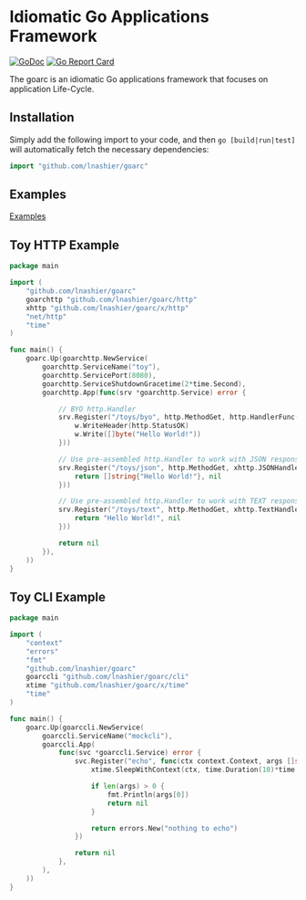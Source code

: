 # Idiomatic Go Applications Framework

[![GoDoc](https://pkg.go.dev/badge/github.com/lnashier/goarc)](https://pkg.go.dev/github.com/lnashier/goarc)
[![Go Report Card](https://goreportcard.com/badge/github.com/lnashier/goarc)](https://goreportcard.com/report/github.com/lnashier/goarc)

The goarc is an idiomatic Go applications framework that focuses on application Life-Cycle.

## Installation

Simply add the following import to your code, and then `go [build|run|test]` will automatically fetch the necessary
dependencies:

```go
import "github.com/lnashier/goarc"
```

## Examples

[Examples](examples/README.md)

## Toy HTTP Example

```go
package main

import (
	"github.com/lnashier/goarc"
	goarchttp "github.com/lnashier/goarc/http"
	xhttp "github.com/lnashier/goarc/x/http"
	"net/http"
	"time"
)

func main() {
	goarc.Up(goarchttp.NewService(
		goarchttp.ServiceName("toy"),
		goarchttp.ServicePort(8080),
		goarchttp.ServiceShutdownGracetime(2*time.Second),
		goarchttp.App(func(srv *goarchttp.Service) error {

			// BYO http.Handler
			srv.Register("/toys/byo", http.MethodGet, http.HandlerFunc(func(w http.ResponseWriter, r *http.Request) {
				w.WriteHeader(http.StatusOK)
				w.Write([]byte("Hello World!"))
			}))

			// Use pre-assembled http.Handler to work with JSON response type
			srv.Register("/toys/json", http.MethodGet, xhttp.JSONHandler(func(r *http.Request) (any, error) {
				return []string{"Hello World!"}, nil
			}))

			// Use pre-assembled http.Handler to work with TEXT response type
			srv.Register("/toys/text", http.MethodGet, xhttp.TextHandler(func(r *http.Request) (string, error) {
				return "Hello World!", nil
			}))

			return nil
		}),
	))
}
```


## Toy CLI Example

```go
package main

import (
	"context"
	"errors"
	"fmt"
	"github.com/lnashier/goarc"
	goarccli "github.com/lnashier/goarc/cli"
	xtime "github.com/lnashier/goarc/x/time"
	"time"
)

func main() {
	goarc.Up(goarccli.NewService(
		goarccli.ServiceName("mockcli"),
		goarccli.App(
			func(svc *goarccli.Service) error {
				svc.Register("echo", func(ctx context.Context, args []string) error {
					xtime.SleepWithContext(ctx, time.Duration(10)*time.Second)

					if len(args) > 0 {
						fmt.Println(args[0])
						return nil
					}

					return errors.New("nothing to echo")
				})

				return nil
			},
		),
	))
}
```
